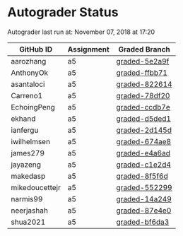 # Autograder Status
Autograder last run at: November 07, 2018 at 17:20

| GitHub ID | Assignment | Graded Branch |
|-----------|------------|---------------|
| aarozhang | a5 | [graded-5e2a9f](https://github.com/Fall2018COMP401-001/a5-aarozhang/tree/graded-5e2a9f) | 
| AnthonyOk | a5 | [graded-ffbb71](https://github.com/Fall2018COMP401-001/a5-AnthonyOk/tree/graded-ffbb71) | 
| asantaloci | a5 | [graded-822614](https://github.com/Fall2018COMP401-001/a5-asantaloci/tree/graded-822614) | 
| Carreno1 | a5 | [graded-78df20](https://github.com/Fall2018COMP401-001/a5-Carreno1/tree/graded-78df20) | 
| EchoingPeng | a5 | [graded-ccdb7e](https://github.com/Fall2018COMP401-001/a5-EchoingPeng/tree/graded-ccdb7e) | 
| ekhand | a5 | [graded-d5ded1](https://github.com/Fall2018COMP401-001/a5-ekhand/tree/graded-d5ded1) | 
| ianfergu | a5 | [graded-2d145d](https://github.com/Fall2018COMP401-001/a5-ianfergu/tree/graded-2d145d) | 
| iwilhelmsen | a5 | [graded-674ae8](https://github.com/Fall2018COMP401-001/a5-iwilhelmsen/tree/graded-674ae8) | 
| james279 | a5 | [graded-e4a6ad](https://github.com/Fall2018COMP401-001/a5-james279/tree/graded-e4a6ad) | 
| jayazeng | a5 | [graded-c1e2d4](https://github.com/Fall2018COMP401-001/a5-jayazeng/tree/graded-c1e2d4) | 
| makedasp | a5 | [graded-8f5f6d](https://github.com/Fall2018COMP401-001/a5-makedasp/tree/graded-8f5f6d) | 
| mikedoucettejr | a5 | [graded-552299](https://github.com/Fall2018COMP401-001/a5-mikedoucettejr/tree/graded-552299) | 
| narmis99 | a5 | [graded-14a249](https://github.com/Fall2018COMP401-001/a5-narmis99/tree/graded-14a249) | 
| neerjashah | a5 | [graded-87e4e0](https://github.com/Fall2018COMP401-001/a5-neerjashah/tree/graded-87e4e0) | 
| shua2021 | a5 | [graded-bf6da3](https://github.com/Fall2018COMP401-001/a5-shua2021/tree/graded-bf6da3) | 
